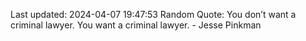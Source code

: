 Last updated: 2024-04-07 19:47:53
Random Quote: You don’t want a criminal lawyer. You want a criminal lawyer. - Jesse Pinkman